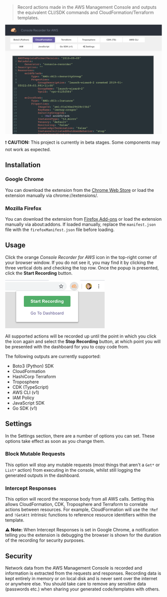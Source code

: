 > Record actions made in the AWS Management Console and outputs the equivalent CLI/SDK commands and CloudFormation/Terraform templates.


![Screenshot](assets/screen1.png)

:exclamation: **CAUTION:** This project is currently in beta stages. Some components may not work as expected.


## Installation

### Google Chrome

You can download the extension from the [Chrome Web Store](https://chrome.google.com/webstore/detail/console-recorder/ganlhgooidfbijjidcpkeaohjnkeicba) or load the extension manually via chrome://extensions/.

### Mozilla Firefox

You can download the extension from [Firefox Add-ons](https://addons.mozilla.org/en-GB/firefox/addon/console-recorder/) or load the extension manually via about:addons. If loaded manually, replace the `manifest.json` file with the `firefoxManifest.json` file before loading.

## Usage

Click the orange _Console Recorder for AWS_ icon in the top-right corner of your browser window. If you do not see it, you may find it by clicking the three vertical dots and checking the top row. Once the popup is presented, click the **Start Recording** button.

![Screenshot](assets/screen2.png)

All supported actions will be recorded up until the point in which you click the icon again and select the **Stop Recording** button, at which point you will be presented with the dashboard for you to copy code from.

The following outputs are currently supported:

* Boto3 (Python) SDK
* CloudFormation
* HashiCorp Terraform
* Troposphere
* CDK (TypeScript)
* AWS CLI (v1)
* IAM Policy
* JavaScript SDK
* Go SDK (v1)

## Settings

In the Settings section, there are a number of options you can set. These options take effect as soon as you change them.

### Block Mutable Requests

This option will stop any mutable requests (most things that aren't a `Get*` or `List*` action) from executing in the console, whilst still logging the generated outputs in the dashboard.

### Intercept Responses

This option will record the response body from all AWS calls. Setting this allows CloudFormation, CDK, Troposphere and Terraform to correlate actions between resources. For example, CloudFormation will use the `!Ref` and `!GetAtt` intrinsic functions to reference resource identifiers within the template.

:warning: **Note:** When Intercept Responses is set in Google Chrome, a notification telling you the extension is debugging the browser is shown for the duration of the recording for security purposes.

## Security

Network data from the AWS Management Console is recorded and information is extracted from the requests and responses. Recording data is kept entirely in memory or on local disk and is never sent over the internet or anywhere else. You should take care to remove any sensitive data (passwords etc.) when sharing your generated code/templates with others.
